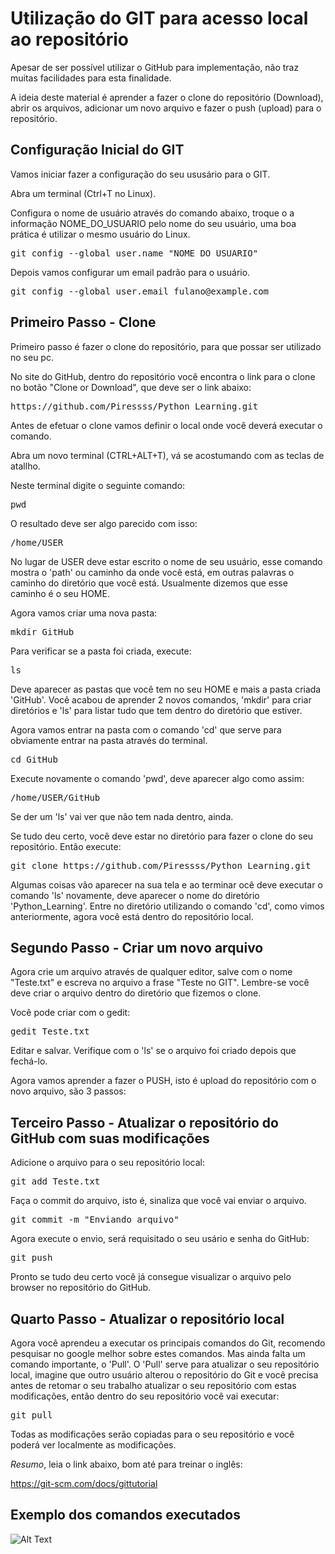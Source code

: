 # Utilização do GIT para acesso local ao repositório

Apesar de ser possível utilizar o GitHub para implementação, não traz muitas facilidades para esta finalidade.

A ideia deste material é aprender a fazer o clone do repositório (Download), abrir os arquivos, adicionar um novo arquivo e fazer o push (upload) para
o repositório.

## Configuração Inicial do GIT

Vamos iniciar fazer a configuração do seu ususário para o GIT.

Abra um terminal (Ctrl+T no Linux).

Configura o nome de usuário através do comando abaixo, troque o a informação NOME_DO_USUARIO pelo nome do seu usuário, uma boa prática é utilizar o mesmo usuário do Linux.

<pre>
git config --global user.name "NOME_DO_USUARIO"
</pre>

Depois vamos configurar um email padrão para o usuário.

<pre>
git config --global user.email fulano@example.com
</pre>

## Primeiro Passo - Clone

Primeiro passo é fazer o clone do repositório, para que possar ser utilizado no seu pc.

No site do GitHub, dentro do repositório você encontra o link para o clone no botão "Clone or Download", que deve ser o link abaixo:

<pre>
https://github.com/Piressss/Python_Learning.git
</pre>

Antes de efetuar o clone vamos definir o local onde você deverá executar o comando.

Abra um novo terminal (CTRL+ALT+T), vá se acostumando com as teclas de atallho.

Neste terminal digite o seguinte comando:

<pre>
pwd
</pre>

O resultado deve ser algo parecido com isso:

<pre>
/home/USER
</pre>

No lugar de USER deve estar escrito o nome de seu usuário, esse comando mostra o 'path' ou caminho da onde você está, em outras palavras o caminho do
diretório que você está. Usualmente dizemos que esse caminho é o seu HOME.

Agora vamos criar uma nova pasta:

<pre>
mkdir GitHub
</pre>

Para verificar se a pasta foi criada, execute:

<pre>
ls
</pre>

Deve aparecer as pastas que você tem no seu HOME e mais a pasta criada 'GitHub'. Você acabou de aprender 2 novos comandos, 'mkdir' para criar
diretórios e 'ls' para listar tudo que tem dentro do diretório que estiver.

Agora vamos entrar na pasta com o comando 'cd' que serve para obviamente entrar na pasta através do terminal.

<pre>
cd GitHub
</pre>

Execute novamente o comando 'pwd', deve aparecer algo como assim:

<pre>
/home/USER/GitHub
</pre>

Se der um 'ls' vai ver que não tem nada dentro, ainda.

Se tudo deu certo, você deve estar no diretório para fazer o clone do seu repositório. Então execute:

<pre>
git clone https://github.com/Piressss/Python_Learning.git
</pre>

Algumas coisas vão aparecer na sua tela e ao terminar ocê deve executar o comando 'ls' novamente, deve aparecer o nome do diretório 'Python_Learning'. Entre no diretório utilizando o comando 'cd', como vimos anteriormente, agora você está dentro do repositório local.

## Segundo Passo - Criar um novo arquivo

Agora crie um arquivo através de qualquer editor, salve com o nome "Teste.txt" e escreva no arquivo a frase "Teste no GIT". Lembre-se você deve criar o arquivo dentro do diretório que fizemos o clone.

Você pode criar com o gedit:

<pre>
gedit Teste.txt
</pre>

Editar e salvar. Verifique com o 'ls' se o arquivo foi criado depois que fechá-lo.

Agora vamos aprender a fazer o PUSH, isto é upload do repositório com o novo arquivo, são 3 passos:

## Terceiro Passo - Atualizar o repositório do GitHub com suas modificações

Adicione o arquivo para o seu repositório local:

<pre>
git add Teste.txt
</pre>

Faça o commit do arquivo, isto é, sinaliza que você vai enviar o arquivo.

<pre>
git commit -m "Enviando arquivo"
</pre>

Agora execute o envio, será requisitado o seu usário e senha do GitHub:

<pre>
git push
</pre>

Pronto se tudo deu certo você já consegue visualizar o arquivo pelo browser no repositório do GitHub.

## Quarto Passo - Atualizar o repositório local

Agora você aprendeu a executar os principais comandos do Git, recomendo pesquisar no google melhor sobre estes comandos. Mas ainda falta um comando importante, o 'Pull'. O 'Pull' serve para atualizar o seu repositório local, imagine que outro usuário alterou o repositório do Git e você precisa antes de retomar o seu trabalho atualizar o seu repositório com estas modificações, então dentro do seu repositório você vai executar:

<pre>
git pull
</pre>

Todas as modificações serão copiadas para o seu repositório e você poderá ver localmente as modificações.

*Resumo*, leia o link abaixo, bom até para treinar o inglês:

https://git-scm.com/docs/gittutorial

## Exemplo dos comandos executados

![Alt Text](https://github.com/Piressss/Python_Learning/raw/master/images/exemplo_git.png)

